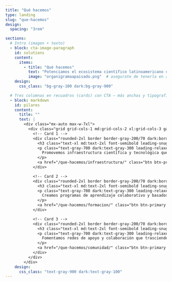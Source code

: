 ```yaml
---
title: "Qué hacemos"
type: landing
slug: "que-hacemos"
design:
  spacing: "3rem"

sections:
  # Intro (imagen + texto)
  - block: cta-image-paragraph
    id: solutions
    content:
      items:
        - title: "Qué hacemos"
          text: "Potenciamos el ecosistema científico latinoamericano con infraestructura, formación y comunidad."
          image: "organigramaapaisado.png"  # asegurate de tenerla en assets/media/
    design:
      css_class: "bg-gray-100 dark:bg-gray-900"

  # Tres columnas en recuadros (cards) con CTA — más anchas y tipografías ajustadas
  - block: markdown
    id: pilares
    content:
      title: ""
      text: |
        <div class="mx-auto max-w-7xl">
          <div class="grid grid-cols-1 md:grid-cols-2 xl:grid-cols-3 gap-8">
            <!-- Card 1 -->
            <div class="rounded-2xl border border-gray-200/70 dark:border-gray-700/70 bg-white dark:bg-gray-900 p-6 shadow-sm hover:shadow transition h-full">
              <h3 class="text-xl md:text-2xl font-semibold leading-snug tracking-tight break-words hyphens-auto mb-2">Impulsamos Infraestructura</h3>
              <p class="text-gray-700 dark:text-gray-300 leading-relaxed">
                Promovemos infraestructura científica y tecnológica que soporta la producción, gestión y reutilización de conocimiento.
              </p>
              <a href="/que-hacemos/infraestructura/" class="btn btn-primary mt-4 inline-block">Ver más</a>
            </div>

            <!-- Card 2 -->
            <div class="rounded-2xl border border-gray-200/70 dark:border-gray-700/70 bg-white dark:bg-gray-900 p-6 shadow-sm hover:shadow transition h-full">
              <h3 class="text-xl md:text-2xl font-semibold leading-snug tracking-tight break-words hyphens-auto mb-2">Formamos capacidades</h3>
              <p class="text-gray-700 dark:text-gray-300 leading-relaxed">
                Creamos programas de aprendizaje colaborativo y basados en evidencia, que convierten conocimientos en acción, impulsando una investigación más abierta, eficiente y sostenible.
              </p>
              <a href="/que-hacemos/formacion/" class="btn btn-primary mt-4 inline-block">Ver más</a>
            </div>

            <!-- Card 3 -->
            <div class="rounded-2xl border border-gray-200/70 dark:border-gray-700/70 bg-white dark:bg-gray-900 p-6 shadow-sm hover:shadow transition h-full">
              <h3 class="text-xl md:text-2xl font-semibold leading-snug tracking-tight break-words hyphens-auto mb-2">Construimos comunidad</h3>
              <p class="text-gray-700 dark:text-gray-300 leading-relaxed">
                Fomentamos redes de apoyo y colaboración que trascienden disciplinas, instituciones y países, para crecer y potenciar la ciencia desde América Latina hacia el mundo.
              </p>
              <a href="/que-hacemos/comunidad/" class="btn btn-primary mt-4 inline-block">Ver más</a>
            </div>
          </div>
        </div>
    design:
      css_class: "text-gray-900 dark:text-gray-100"
---
```

